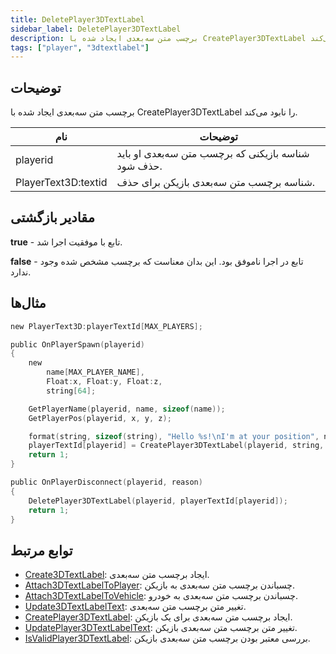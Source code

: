 ```yaml
---
title: DeletePlayer3DTextLabel
sidebar_label: DeletePlayer3DTextLabel
description: برچسب متن سه‌بعدی ایجاد شده با CreatePlayer3DTextLabel را نابود می‌کند.
tags: ["player", "3dtextlabel"]
---
```


## توضیحات

برچسب متن سه‌بعدی ایجاد شده با CreatePlayer3DTextLabel را نابود می‌کند.

| نام                | توضیحات                                                      |
| ------------------- | ------------------------------------------------------------ |
| playerid            | شناسه بازیکنی که برچسب متن سه‌بعدی او باید حذف شود.         |
| PlayerText3D:textid | شناسه برچسب متن سه‌بعدی بازیکن برای حذف.                   |

## مقادیر بازگشتی

**true** - تابع با موفقیت اجرا شد.

**false** - تابع در اجرا ناموفق بود. این بدان معناست که برچسب مشخص شده وجود ندارد.

## مثال‌ها

```c
new PlayerText3D:playerTextId[MAX_PLAYERS];

public OnPlayerSpawn(playerid)
{
    new
        name[MAX_PLAYER_NAME],
        Float:x, Float:y, Float:z,
        string[64];

    GetPlayerName(playerid, name, sizeof(name));
    GetPlayerPos(playerid, x, y, z);

    format(string, sizeof(string), "Hello %s!\nI'm at your position", name);
    playerTextId[playerid] = CreatePlayer3DTextLabel(playerid, string, 0x008080FF, x, y, z, 40.0);
    return 1;
}

public OnPlayerDisconnect(playerid, reason)
{
    DeletePlayer3DTextLabel(playerid, playerTextId[playerid]);
    return 1;
}
```

## توابع مرتبط

- [Create3DTextLabel](Create3DTextLabel): ایجاد برچسب متن سه‌بعدی.
- [Attach3DTextLabelToPlayer](Attach3DTextLabelToPlayer): چسباندن برچسب متن سه‌بعدی به بازیکن.
- [Attach3DTextLabelToVehicle](Attach3DTextLabelToVehicle): چسباندن برچسب متن سه‌بعدی به خودرو.
- [Update3DTextLabelText](Update3DTextLabelText): تغییر متن برچسب متن سه‌بعدی.
- [CreatePlayer3DTextLabel](CreatePlayer3DTextLabel): ایجاد برچسب متن سه‌بعدی برای یک بازیکن.
- [UpdatePlayer3DTextLabelText](UpdatePlayer3DTextLabelText): تغییر متن برچسب متن سه‌بعدی بازیکن.
- [IsValidPlayer3DTextLabel](IsValidPlayer3DTextLabel): بررسی معتبر بودن برچسب متن سه‌بعدی بازیکن.